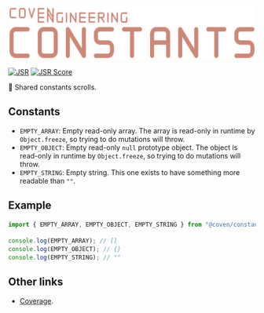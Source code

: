 <img alt="Coven Engineering Constants logo" src="https://raw.githubusercontent.com/covenengineering/libraries/main/@coven/constants/logo.svg" height="108" />

[![JSR](https://jsr.io/badges/@coven/constants)](https://jsr.io/@coven/constants)
[![JSR Score](https://jsr.io/badges/@coven/constants/score)](https://jsr.io/@coven/constants/score)

📖 Shared constants scrolls.

## Constants

- `EMPTY_ARRAY`: Empty read-only array. The array is read-only in runtime by
  `Object.freeze`, so trying to do mutations will throw.
- `EMPTY_OBJECT`: Empty read-only `null` prototype object. The object is
  read-only in runtime by `Object.freeze`, so trying to do mutations will throw.
- `EMPTY_STRING`: Empty string. This one exists to have something more readable
  than `""`.

## Example

```typescript
import { EMPTY_ARRAY, EMPTY_OBJECT, EMPTY_STRING } from "@coven/constants";

console.log(EMPTY_ARRAY); // []
console.log(EMPTY_OBJECT); // {}
console.log(EMPTY_STRING); // ""
```

## Other links

- [Coverage](https://coveralls.io/github/covenengineering/libraries).
